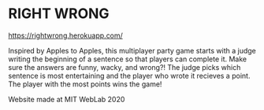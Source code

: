 # RIGHT WRONG

https://rightwrong.herokuapp.com/

Inspired by Apples to Apples, this multiplayer party game starts with a judge writing the beginning of a sentence so that players can complete it. Make sure the answers are funny, wacky, and wrong?! The judge picks which sentence is most entertaining and the player who wrote it recieves a point. The player with the most points wins the game!

Website made at MIT WebLab 2020

